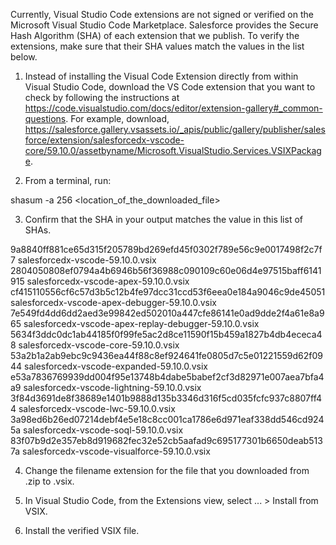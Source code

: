 Currently, Visual Studio Code extensions are not signed or verified on the
Microsoft Visual Studio Code Marketplace. Salesforce provides the Secure Hash
Algorithm (SHA) of each extension that we publish. To verify the extensions,
make sure that their SHA values match the values in the list below.

1. Instead of installing the Visual Code Extension directly from within Visual
   Studio Code, download the VS Code extension that you want to check by
   following the instructions at
   https://code.visualstudio.com/docs/editor/extension-gallery#_common-questions.
   For example, download,
   https://salesforce.gallery.vsassets.io/_apis/public/gallery/publisher/salesforce/extension/salesforcedx-vscode-core/59.10.0/assetbyname/Microsoft.VisualStudio.Services.VSIXPackage.

2. From a terminal, run:

shasum -a 256 <location_of_the_downloaded_file>

3. Confirm that the SHA in your output matches the value in this list of SHAs.

9a8840ff881ce65d315f205789bd269efd45f0302f789e56c9e0017498f2c7f7  salesforcedx-vscode-59.10.0.vsix
2804050808ef0794a4b6946b56f36988c090109c60e06d4e97515baff6141915  salesforcedx-vscode-apex-59.10.0.vsix
cf415110556cf6c57d3b5c12b4fe97dcc31ccd53f6eea0e184a9046c9de45051  salesforcedx-vscode-apex-debugger-59.10.0.vsix
7e549fd4dd6dd2aed3e99842ed502010a447cfe86141e0ad9dde2f4a61e8a965  salesforcedx-vscode-apex-replay-debugger-59.10.0.vsix
5634f3ddc0dc1ab44185f0f99fe5ac2d8ce11590f15b459a1827b4db4ececa48  salesforcedx-vscode-core-59.10.0.vsix
53a2b1a2ab9ebc9c9436ea44f88c8ef924641fe0805d7c5e01221559d62f0944  salesforcedx-vscode-expanded-59.10.0.vsix
e53a7836769939dd004f95e13748b4dabe5babef2cf3d82971e007aea7bfa4a9  salesforcedx-vscode-lightning-59.10.0.vsix
3f84d3691de8f38689e1401b9888d135b3346d316f5cd035fcfc937c8807ff44  salesforcedx-vscode-lwc-59.10.0.vsix
3a98ed6b26ed07214debf4e5e18c8cc001ca1786e6d971eaf338dd546cd9245a  salesforcedx-vscode-soql-59.10.0.vsix
83f07b9d2e357eb8d919682fec32e52cb5aafad9c695177301b6650deab5137a  salesforcedx-vscode-visualforce-59.10.0.vsix


4. Change the filename extension for the file that you downloaded from .zip to
.vsix.

5. In Visual Studio Code, from the Extensions view, select ... > Install from
VSIX.

6. Install the verified VSIX file.

